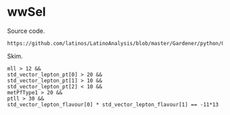 wwSel
====

Source code.

    https://github.com/latinos/LatinoAnalysis/blob/master/Gardener/python/Gardener_cfg.py

Skim.

    mll > 12 &&
    std_vector_lepton_pt[0] > 20 &&
    std_vector_lepton_pt[1] > 10 &&
    std_vector_lepton_pt[2] < 10 &&
    metPfType1 > 20 &&
    ptll > 30 &&
    std_vector_lepton_flavour[0] * std_vector_lepton_flavour[1] == -11*13
